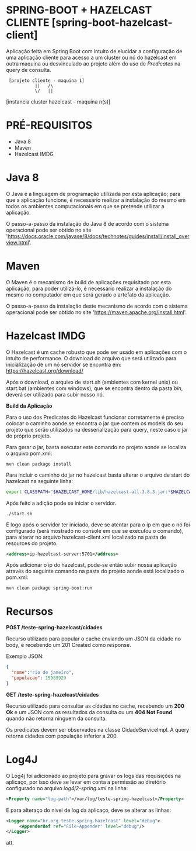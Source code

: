 # SPRING-BOOT + HAZELCAST CLIENTE [spring-boot-hazelcast-client]

Aplicação feita em Spring Boot com intuito de elucidar a configuração de uma aplicação cliente para acesso a um cluster ou nó do hazelcast em outra maquina ou desvinculado ao projeto além do uso de *Predicates* na query de consulta.

     [projeto cliente - maquina 1]
               ||   /\
               \/   ||
[instancia cluster hazelcast - maquina n(s)]


# PRÉ-REQUISITOS

* Java 8
* Maven
* Hazelcast IMDG

# Java 8

O Java é a linguagem de programação utilizada por esta aplicação; para que a aplicação funcione, é necessário realizar a instalação do mesmo em todos os ambientes computacionais em que se pretende utilizar a aplicação.

O passo-a-passo da instalação do Java 8 de acordo com o sistema operacional pode ser obtido no site 'https://docs.oracle.com/javase/8/docs/technotes/guides/install/install_overview.html'.

# Maven

O Maven é o mecanismo de build de aplicações requisitado por esta aplicação, para poder utilizá-lo, é necessário realizar a instalação do mesmo no computador em que será gerado o artefato da aplicação.

O passo-a-passo da instalação deste mecanismo de acordo com o sistema operacional pode ser obtido no site 'https://maven.apache.org/install.html'. 

# Hazelcast IMDG

O Hazelcast é um cache robusto que pode ser usado em aplicações com o intuito de performance. O download do arquivo que será utilizado para inicialização de um nó servidor se encontra em: https://hazelcast.org/download/

Após o download, o arquivo de start.sh (ambientes com kernel unix) ou start.bat (ambientes com windows), que se encontra dentro da pasta *bin*, deverá ser utilizado para subir nosso nó.

**Build da Aplicação**

Para o uso dos Predicates do Hazelcast funcionar corretamente é preciso colocar o caminho aonde se encontra o jar que contem os models do seu projeto que serão utilizados na desserialização para query, neste caso o jar do próprio projeto.

Para gerar o jar, basta executar este comando no projeto aonde se localiza o arquivo pom.xml:

```
mvn clean package install
```

Para incluir o caminho do jar no hazelcast basta alterar o arquivo de start do hazelcast na seguinte linha:

```sh
export CLASSPATH="$HAZELCAST_HOME/lib/hazelcast-all-3.8.3.jar:*$HAZELCAST_HOME/path-do-seu-jar/seus-models.jar"
```

Após feito a adição pode se iniciar o servidor.

```
./start.sh
```

E logo após o servidor ter iniciado, deve se atentar para o ip em que o nó foi configurado (será mostrado no console em que se executou o comando), para alterar no arquivo hazelcast-client.xml localizado na pasta de resources do projeto.

```xml
<address>ip-hazelcast-server:5701</address>
```

Após adicionar o ip do hazelcast, pode-se então subir nossa aplicação através do seguinte comando na pasta do projeto aonde está localizado o pom.xml:

```
mvn clean package spring-boot:run
```

# Recursos

**POST /teste-spring-hazelcast/cidades**

Recurso utilizado para popular o cache enviando um JSON da cidade no body, e recebendo um 201 Created como response.

Exemplo JSON:

```json
{
  "nome":"rio de janeiro",
  "populacao": 15989929
}
```

**GET /teste-spring-hazelcast/cidades**

Recurso utilizado para consultar as cidades no cache, recebendo um __200 Ok__ e um JSON com os resultados da consulta ou um __404 Not Found__ quando não retorna ninguem da consulta.

Os predicates devem ser observados na classe CidadeServiceImpl. A query retorna cidades com população inferior a 200.


# Log4J

O Log4j foi adicionado ao projeto para gravar os logs das requisições na aplicaço, por isso deve se levar em conta a permissão ao diretório configurado no arquivo *log4j2-spring.xml* na linha:

```xml
<Property name="log-path">/var/log/teste-spring-hazelcast</Property>
```

E para alteraço do nivel de log da aplicaço, deve se alterar as linhas:

```xml
<Logger name="br.org.teste.spring.hazelcast" level="debug">
	 <AppenderRef ref="File-Appender" level="debug"/>
</Logger>
```

att.
